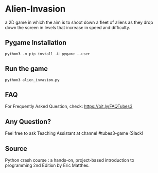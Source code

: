 # Alien-Invasion
a 2D game in which the aim is to shoot down a fleet of aliens as they drop down the screen in levels that increase in speed and difficulty.

## Pygame Installation
```
python3 -m pip install -U pygame --user
```

## Run the game
```
python3 alien_invasion.py
```

## FAQ
For Frequently Asked Question, check: https://bit.ly/FAQTubes3

## Any Question?
Feel free to ask Teaching Assistant at channel #tubes3-game (Slack)

## Source
Python crash course : a hands-on, project-based introduction to programming 2nd Edition by Eric Matthes.
